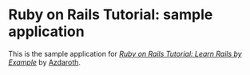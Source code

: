 # Ruby on Rails Tutorial: sample application

This is the sample application for
[*Ruby on Rails Tutorial: Learn Rails by Example*](http://railstutorial.org/)
by [Azdaroth]().
